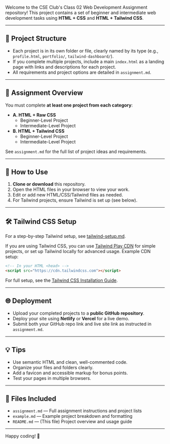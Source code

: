 Welcome to the CSE Club's Class 02 Web Development Assignment repository! This project contains a set of beginner and intermediate web development tasks using **HTML + CSS** and **HTML + Tailwind CSS**.

---

## 📂 Project Structure

- Each project is in its own folder or file, clearly named by its type (e.g., `profile.html`, `portfolio/`, `tailwind-dashboard/`).
- If you complete multiple projects, include a main `index.html` as a landing page with links and descriptions for each project.
- All requirements and project options are detailed in `assignment.md`.

---

## 📝 Assignment Overview

You must complete **at least one project from each category**:

- **A. HTML + Raw CSS**
  - Beginner-Level Project
  - Intermediate-Level Project
- **B. HTML + Tailwind CSS**
  - Beginner-Level Project
  - Intermediate-Level Project

See `assignment.md` for the full list of project ideas and requirements.

---

## 🚀 How to Use

1. **Clone or download** this repository.
2. Open the HTML files in your browser to view your work.
3. Edit or add new HTML/CSS/Tailwind files as needed.
4. For Tailwind projects, ensure Tailwind is set up (see below).

---

## 🛠️ Tailwind CSS Setup

For a step-by-step Tailwind setup, see [tailwind-setup.md](./tailwind-setup.md).

If you are using Tailwind CSS, you can use [Tailwind Play CDN](https://play.tailwindcss.com/) for simple projects, or set up Tailwind locally for advanced usage. Example CDN setup:

```html
<!-- In your HTML <head> -->
<script src="https://cdn.tailwindcss.com"></script>
```

For full setup, see the [Tailwind CSS Installation Guide](https://tailwindcss.com/docs/installation).

---

## 🌐 Deployment

- Upload your completed projects to a **public GitHub repository**.
- Deploy your site using **Netlify** or **Vercel** for a live demo.
- Submit both your GitHub repo link and live site link as instructed in `assignment.md`.

---

## 💡 Tips

- Use semantic HTML and clean, well-commented code.
- Organize your files and folders clearly.
- Add a favicon and accessible markup for bonus points.
- Test your pages in multiple browsers.

---

## 📄 Files Included

- `assignment.md` — Full assignment instructions and project lists
- `example.md` — Example project breakdown and formatting
- `README.md` — (This file) Project overview and usage guide

---

Happy coding! 🚀
